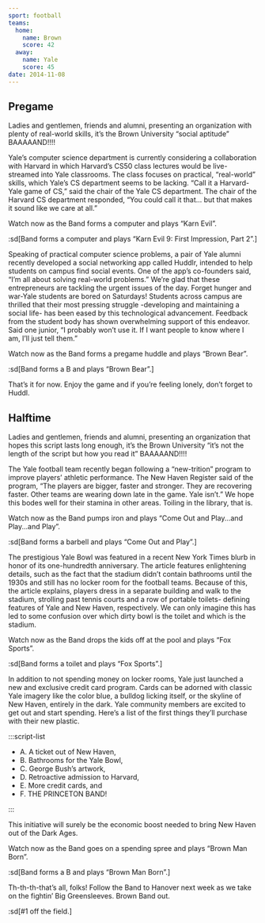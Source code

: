 ```yaml
---
sport: football
teams:
  home:
    name: Brown
    score: 42
  away:
    name: Yale
    score: 45
date: 2014-11-08
---
```


## Pregame

Ladies and gentlemen, friends and alumni, presenting an organization with plenty of real-world skills, it’s the Brown University “social aptitude” BAAAAAND!!!!

Yale’s computer science department is currently considering a collaboration with Harvard in which Harvard’s CS50 class lectures would be live-streamed into Yale classrooms. The class focuses on practical, “real-world” skills, which Yale’s CS department seems to be lacking. “Call it a Harvard-Yale game of CS,” said the chair of the Yale CS department. The chair of the Harvard CS department responded, “You could call it that... but that makes it sound like we care at all.”

Watch now as the Band forms a computer and plays “Karn Evil”.

:sd[Band forms a computer and plays “Karn Evil 9: First Impression, Part 2”.]

Speaking of practical computer science problems, a pair of Yale alumni recently developed a social networking app called Huddlr, intended to help students on campus find social events. One of the app’s co-founders said, “I’m all about solving real-world problems.” We’re glad that these entrepreneurs are tackling the urgent issues of the day. Forget hunger and war-Yale students are bored on Saturdays! Students across campus are thrilled that their most pressing struggle -developing and maintaining a social life- has been eased by this technological advancement. Feedback from the student body has shown overwhelming support of this endeavor. Said one junior, “I probably won’t use it. If I want people to know where I am, I’ll just tell them.”

Watch now as the Band forms a pregame huddle and plays “Brown Bear”.

:sd[Band forms a B and plays “Brown Bear”.]

That’s it for now. Enjoy the game and if you’re feeling lonely, don’t forget to Huddl.

## Halftime

Ladies and gentlemen, friends and alumni, presenting an organization that hopes this script lasts long enough, it’s the Brown University “it’s not the length of the script but how you read it” BAAAAAND!!!!

The Yale football team recently began following a “new-trition” program to improve players’ athletic performance. The New Haven Register said of the program, “The players are bigger, faster and stronger. They are recovering faster. Other teams are wearing down late in the game. Yale isn’t.” We hope this bodes well for their stamina in other areas. Toiling in the library, that is.

Watch now as the Band pumps iron and plays “Come Out and Play...and Play...and Play”.

:sd[Band forms a barbell and plays “Come Out and Play”.]

The prestigious Yale Bowl was featured in a recent New York Times blurb in honor of its one-hundredth anniversary. The article features enlightening details, such as the fact that the stadium didn’t contain bathrooms until the 1930s and still has no locker room for the football teams. Because of this, the article explains, players dress in a separate building and walk to the stadium, strolling past tennis courts and a row of portable toilets- defining features of Yale and New Haven, respectively. We can only imagine this has led to some confusion over which dirty bowl is the toilet and which is the stadium.

Watch now as the Band drops the kids off at the pool and plays “Fox Sports”.

:sd[Band forms a toilet and plays “Fox Sports”.]

In addition to not spending money on locker rooms, Yale just launched a new and exclusive credit card program. Cards can be adorned with classic Yale imagery like the color blue, a bulldog licking itself, or the skyline of New Haven, entirely in the dark. Yale community members are excited to get out and start spending. Here’s a list of the first things they’ll purchase with their new plastic.

:::script-list

- A. A ticket out of New Haven,
- B. Bathrooms for the Yale Bowl,
- C. George Bush’s artwork,
- D. Retroactive admission to Harvard,
- E. More credit cards, and
- F. THE PRINCETON BAND!

:::

This initiative will surely be the economic boost needed to bring New Haven out of the Dark Ages.

Watch now as the Band goes on a spending spree and plays “Brown Man Born”.

:sd[Band forms a B and plays “Brown Man Born”.]

Th-th-th-that’s all, folks! Follow the Band to Hanover next week as we take on the fightin’ Big Greensleeves. Brown Band out.

:sd[#1 off the field.]
